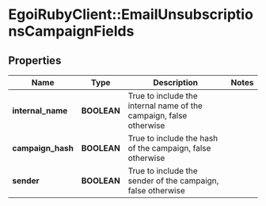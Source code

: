 # EgoiRubyClient::EmailUnsubscriptionsCampaignFields

## Properties
Name | Type | Description | Notes
------------ | ------------- | ------------- | -------------
**internal_name** | **BOOLEAN** | True to include the internal name of the campaign, false otherwise | 
**campaign_hash** | **BOOLEAN** | True to include the hash of the campaign, false otherwise | 
**sender** | **BOOLEAN** | True to include the sender of the campaign, false otherwise | 


